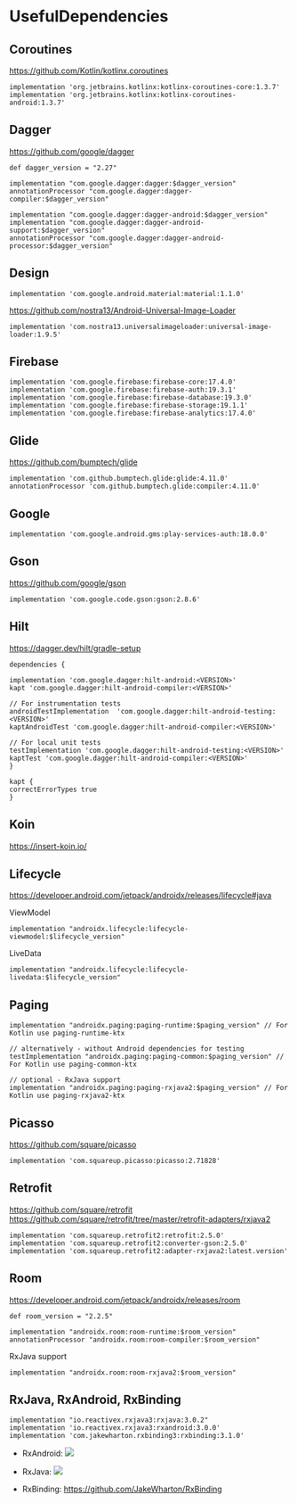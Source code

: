 # UsefulDependencies

## Coroutines
https://github.com/Kotlin/kotlinx.coroutines

    implementation 'org.jetbrains.kotlinx:kotlinx-coroutines-core:1.3.7'
    implementation 'org.jetbrains.kotlinx:kotlinx-coroutines-android:1.3.7'
    
## Dagger
https://github.com/google/dagger

    def dagger_version = "2.27"
    
    implementation "com.google.dagger:dagger:$dagger_version"
    annotationProcessor "com.google.dagger:dagger-compiler:$dagger_version"
    
    implementation "com.google.dagger:dagger-android:$dagger_version"
    implementation "com.google.dagger:dagger-android-support:$dagger_version"
    annotationProcessor "com.google.dagger:dagger-android-processor:$dagger_version"

    

## Design

    implementation 'com.google.android.material:material:1.1.0'
https://github.com/nostra13/Android-Universal-Image-Loader

    implementation 'com.nostra13.universalimageloader:universal-image-loader:1.9.5'
    
## Firebase

    implementation 'com.google.firebase:firebase-core:17.4.0'
    implementation 'com.google.firebase:firebase-auth:19.3.1'
    implementation 'com.google.firebase:firebase-database:19.3.0'
    implementation 'com.google.firebase:firebase-storage:19.1.1'
    implementation 'com.google.firebase:firebase-analytics:17.4.0'
    
## Glide
https://github.com/bumptech/glide

    implementation 'com.github.bumptech.glide:glide:4.11.0'
    annotationProcessor 'com.github.bumptech.glide:compiler:4.11.0'
    
## Google

    implementation 'com.google.android.gms:play-services-auth:18.0.0'
    
## Gson
https://github.com/google/gson

    implementation 'com.google.code.gson:gson:2.8.6'
  
## Hilt
https://dagger.dev/hilt/gradle-setup

    dependencies {

    implementation 'com.google.dagger:hilt-android:<VERSION>'
    kapt 'com.google.dagger:hilt-android-compiler:<VERSION>'

    // For instrumentation tests
    androidTestImplementation  'com.google.dagger:hilt-android-testing:<VERSION>'
    kaptAndroidTest 'com.google.dagger:hilt-android-compiler:<VERSION>'

    // For local unit tests
    testImplementation 'com.google.dagger:hilt-android-testing:<VERSION>'
    kaptTest 'com.google.dagger:hilt-android-compiler:<VERSION>'
    }

    kapt {
    correctErrorTypes true
    }

## Koin
https://insert-koin.io/

## Lifecycle
https://developer.android.com/jetpack/androidx/releases/lifecycle#java

ViewModel

    implementation "androidx.lifecycle:lifecycle-viewmodel:$lifecycle_version"
LiveData

    implementation "androidx.lifecycle:lifecycle-livedata:$lifecycle_version"
    
## Paging

    implementation "androidx.paging:paging-runtime:$paging_version" // For Kotlin use paging-runtime-ktx

    // alternatively - without Android dependencies for testing
    testImplementation "androidx.paging:paging-common:$paging_version" // For Kotlin use paging-common-ktx

    // optional - RxJava support
    implementation "androidx.paging:paging-rxjava2:$paging_version" // For Kotlin use paging-rxjava2-ktx

## Picasso
https://github.com/square/picasso

    implementation 'com.squareup.picasso:picasso:2.71828'

## Retrofit 
https://github.com/square/retrofit
https://github.com/square/retrofit/tree/master/retrofit-adapters/rxjava2

    implementation 'com.squareup.retrofit2:retrofit:2.5.0'
    implementation 'com.squareup.retrofit2:converter-gson:2.5.0'
    implementation 'com.squareup.retrofit2:adapter-rxjava2:latest.version'
    
## Room
https://developer.android.com/jetpack/androidx/releases/room
    
    def room_version = "2.2.5"

    implementation "androidx.room:room-runtime:$room_version"   
    annotationProcessor "androidx.room:room-compiler:$room_version"
RxJava support
    
    implementation "androidx.room:room-rxjava2:$room_version"

## RxJava, RxAndroid, RxBinding 

    implementation "io.reactivex.rxjava3:rxjava:3.0.2"
    implementation 'io.reactivex.rxjava3:rxandroid:3.0.0'
    implementation 'com.jakewharton.rxbinding3:rxbinding:3.1.0'
    
* RxAndroid: <a href='http://search.maven.org/#search%7Cga%7C1%7Cg%3A%22io.reactivex.rxjava3%22%20a%3A%22rxandroid%22'><img src='http://img.shields.io/maven-central/v/io.reactivex.rxjava3/rxandroid.svg'></a>
* RxJava: <a href='http://search.maven.org/#search%7Cga%7C1%7Cg%3A%22io.reactivex.rxjava3%22%20a%3A%22rxjava%22'><img src='http://img.shields.io/maven-central/v/io.reactivex.rxjava3/rxjava.svg'></a>

* RxBinding: https://github.com/JakeWharton/RxBinding
    



    
